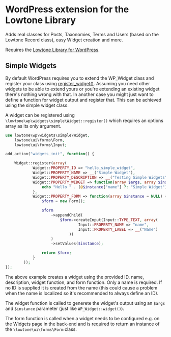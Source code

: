 # WordPress extension for the Lowtone Library

Adds real classes for Posts, Taxonomies, Terms and Users (based on the Lowtone Record class), easy Widget creation and more.

Requires the [Lowtone Library for WordPress](https://github.com/lowtone/lowtone).

## Simple Widgets

By default WordPress requires you to extend the WP_Widget class and register your class using [register_widget()](http://codex.wordpress.org/Function_Reference/register_widget). Assuming you need other widgets to be able to extend yours or you're extending an existing widget there's nothing wrong with that. In another case you might just want to define a function for widget output and register that. This can be achieved using the simple widget class.

A widget can be registered using `\lowtone\wp\widgets\simple\Widget::register()` which requires an options array as its only argument.

```php
use lowtone\wp\widgets\simple\Widget,
	lowtone\ui\forms\Form,
	lowtone\ui\forms\Input;

add_action("widgets_init", function() {

	Widget::register(array(
			Widget::PROPERTY_ID => "hello_simple_widget",
			Widget::PROPERTY_NAME => __("Simple Widget"),
			Widget::PROPERTY_DESCRIPTION => __("Testing Simple Widgets"),
			Widget::PROPERTY_WIDGET => function(array $args, array $instance = NULL) {
				echo "Hello " . (@$instance["name"] ?: "Simple Widget") . "!";
			},
			Widget::PROPERTY_FORM => function(array $instance = NULL) {
				$form = new Form();

				$form
					->appendChild(
						$form->createInput(Input::TYPE_TEXT, array(
								Input::PROPERTY_NAME => "name",
								Input::PROPERTY_LABEL => __("Name")
							))
					)
					->setValues($instance);

				return $form;
			}
		));
});
```

The above example creates a widget using the provided ID, name, description, widget function, and form function. Only a name is required. If no ID is supplied it is created from the name (this could cause a problem when the name is localized so it's recommended to always define an ID).

The widget function is called to generete the widget's output using an `$args` and `$instance` parameter (just like `WP_Widget::widget()`).

The form function is called when a widget needs to be configured e.g. on the Widgets page in the back-end and is required to return an instance of the `\lowtone\ui\forms\Form` class.